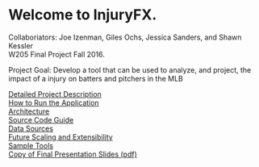 # Welcome to InjuryFX.

Collaboriators: Joe Izenman, Giles Ochs, Jessica Sanders, and Shawn Kessler  
W205 Final Project Fall 2016. 

Project Goal: Develop a tool that can be used to analyze, and project, the impact of a injury on batters and pitchers in the MLB  

[Detailed Project Description](scope.md)  
[How to Run the Application](run.md)  
[Architecture](architecture.md)  
[Source Code Guide](source_code.md)  
[Data Sources](datasources.md)  
[Future Scaling and Extensibility](future_scaling.md)  
[Sample Tools](sample_tools.md)  
[Copy of Final Presentation Slides (pdf)](w205_final_presentation.pdf) 

